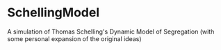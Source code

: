 SchellingModel
==============

A simulation of Thomas Schelling's Dynamic Model of Segregation (with some personal expansion of the original ideas)
